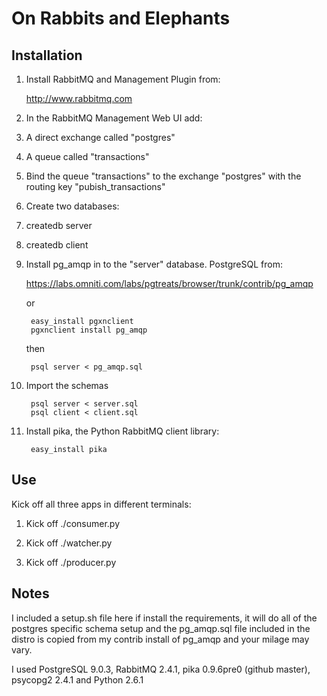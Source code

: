 On Rabbits and Elephants
========================

Installation
------------

1. Install RabbitMQ and Management Plugin from:

     http://www.rabbitmq.com 

2. In the RabbitMQ Management Web UI add:

 1. A direct exchange called "postgres"
 
 2. A queue called "transactions"

 3. Bind the queue "transactions" to the exchange "postgres" with the routing key "pubish_transactions"

3. Create two databases:

 1. createdb server
 
 2. createdb client
 
4. Install pg_amqp in to the "server" database. PostgreSQL from:

      https://labs.omniti.com/labs/pgtreats/browser/trunk/contrib/pg_amqp 

      or
   
        easy_install pgxnclient
        pgxnclient install pg_amqp

      then
 
        psql server < pg_amqp.sql

5. Import the schemas

        psql server < server.sql
        psql client < client.sql

6. Install pika, the Python RabbitMQ client library:

        easy_install pika

Use
---

Kick off all three apps in different terminals:

1. Kick off ./consumer.py

2. Kick off ./watcher.py 

3. Kick off ./producer.py

Notes
-----

I included a setup.sh file here if install the requirements, it will do all of the postgres specific schema setup and the pg_amqp.sql file included in the distro is copied from my contrib install of pg_amqp and your milage may vary.

I used PostgreSQL 9.0.3, RabbitMQ 2.4.1, pika 0.9.6pre0 (github master), psycopg2 2.4.1 and Python 2.6.1